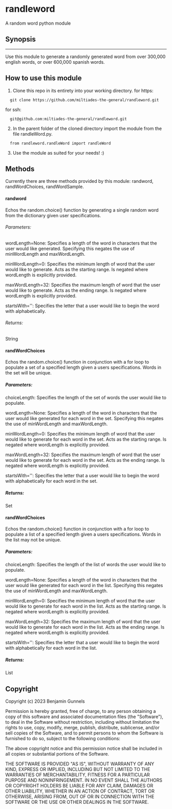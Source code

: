 # randleword
A random word python module

## Synopsis
---

Use this module to generate a randomly generated word from over 300,000 english words, or over 600,000 spanish words.

## How to use this module

1. Clone this repo in its entirety into your working directory.
for https:
```
  git clone https://github.com/miltiades-the-general/randleword.git
```
for ssh:
```
  git@github.com:miltiades-the-general/randleword.git
```
2. In the parent folder of the cloned directory import the module from the file randleWord.py.
```
  from randleword.randleWord import randleWord
```
3. Use the module as suited for your needs! :)

## Methods
Currently there are three methods provided by this module: randword, randWordChoices, randWordSample.

#### randword
Echos the random.choice() function by generating a single random word from the dictionary given user specifications.

###### Parameters:
  wordLength=None: 
  Specifies a length of the word in characters that the user would like generated. Specifying this negates the use of minWordLength and maxWordLength.
 
  minWordLength=0:
  Specifies the minimum length of word that the user would like to generate. Acts as the starting range. Is negated where wordLength is explicitly provided.
  
  maxWordLength=32: 
  Specifies the maximum length of word that the user would like to generate. Acts as the ending range. Is negated where wordLength is explicitly provided.

  startsWith='':
  Specifies the letter that a user would like to begin the word with alphabetically. 
  
###### Returns:
  String
 
#### randWordChoices
Echos the random.choice() function in conjunction with a for loop to populate a set of a specified length given a users specifications. Words in the set will be unique.

##### Parameters:
  choiceLength:
  Specifies the length of the set of words the user would like to populate.
  
  wordLength=None: 
  Specifies a length of the word in characters that the user would like generated for each word in the set. Specifying this negates the use of minWordLength and maxWordLength.
 
  minWordLength=0:
  Specifies the minimum length of word that the user would like to generate for each word in the set. Acts as the starting range. Is negated where wordLength is explicitly provided.
  
  maxWordLength=32:
  Specifies the maximum length of word that the user would like to generate for each word in the set. Acts as the ending range. Is negated where wordLength is      explicitly provided.

  startsWith='':
  Specifies the letter that a user would like to begin the word with alphabetically for each word in the set. 
 
##### Returns:
  Set
  
#### randWordChoices
Echos the random.choice() function in conjunction with a for loop to populate a list of a specified length given a users specifications. Words in the list may not be unique. 

##### Parameters:
  choiceLength:
  Specifies the length of the list of words the user would like to populate.
  
  wordLength=None: 
  Specifies a length of the word in characters that the user would like generated for each word in the list. Specifying this negates the use of minWordLength and maxWordLength.
 
  minWordLength=0:
  Specifies the minimum length of word that the user would like to generate for each word in the list. Acts as the starting range. Is negated where wordLength is explicitly provided.
  
  maxWordLength=32:
  Specifies the maximum length of word that the user would like to generate for each word in the list. Acts as the ending range. Is negated where wordLength is      explicitly provided.

  startsWith='':
  Specifies the letter that a user would like to begin the word with alphabetically for each word in the list. 
 
##### Returns:
  List

## Copyright
Copyright (c) 2023 Benjamin Gunnels

Permission is hereby granted, free of charge, to any person obtaining
a copy of this software and associated documentation files (the
"Software"), to deal in the Software without restriction, including
without limitation the rights to use, copy, modify, merge, publish,
distribute, sublicense, and/or sell copies of the Software, and to
permit persons to whom the Software is furnished to do so, subject to
the following conditions:

The above copyright notice and this permission notice shall be
included in all copies or substantial portions of the Software.

THE SOFTWARE IS PROVIDED "AS IS", WITHOUT WARRANTY OF ANY KIND,
EXPRESS OR IMPLIED, INCLUDING BUT NOT LIMITED TO THE WARRANTIES OF
MERCHANTABILITY, FITNESS FOR A PARTICULAR PURPOSE AND
NONINFRINGEMENT. IN NO EVENT SHALL THE AUTHORS OR COPYRIGHT HOLDERS BE
LIABLE FOR ANY CLAIM, DAMAGES OR OTHER LIABILITY, WHETHER IN AN ACTION
OF CONTRACT, TORT OR OTHERWISE, ARISING FROM, OUT OF OR IN CONNECTION
WITH THE SOFTWARE OR THE USE OR OTHER DEALINGS IN THE SOFTWARE.
